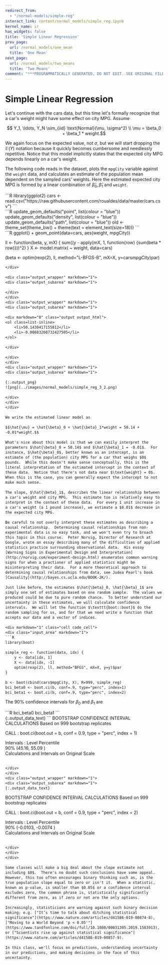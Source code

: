 ```yaml
---
redirect_from:
  - "/normal-models/simple-reg"
interact_link: content/normal_models/simple_reg.ipynb
kernel_name: ir
has_widgets: false
title: 'Simple Linear Regression'
prev_page:
  url: /normal_models/one_mean
  title: 'One Mean'
next_page:
  url: /normal_models/two_means
  title: 'Two Means'
comment: "***PROGRAMMATICALLY GENERATED, DO NOT EDIT. SEE ORIGINAL FILES IN /content***"
---
```


# Simple Linear Regression

Let's continue with the cars data, but this time let's formally recognize that a car's weight might have some effect on city MPG.  Assume

$$ Y_1, \ldots, Y_N \sim_{iid} \text{Normal}(\mu, \sigma^2) \\
\mu = \beta_0 + \beta_1 * weight.$$

We again focus on the expected value, not $\sigma$, but we will start dropping the $\mathbb{E}(Y)$ notation because it quickly becomes cumbersome and needlessly repetitive.  Notice that this model implicitly states that the expected city MPG depends linearly on a car's weight.

The following code reads in the dataset, plots the $\texttt{mpgCity}$ variable against the $\texttt{weight}$ data, and calculates an estimate of the population mean dependent on the sampled cars' weights.  Here the estimated expected city MPG is formed by a linear combination of $\hat{\beta}_0, \hat{\beta}_1$ and $\texttt{weight}$.

<div markdown="1" class="cell code_cell">
<div class="input_area" markdown="1">
```R
library(ggplot2)
cars <- read.csv("https://raw.githubusercontent.com/roualdes/data/master/cars.csv")
```
</div>

</div>

<div markdown="1" class="cell code_cell">
<div class="input_area hidecode" markdown="1">
```R
update_geom_defaults("point", list(colour = "blue"))
update_geom_defaults("density", list(colour = "blue"))
update_geom_defaults("path", list(colour = "blue"))
old <- theme_set(theme_bw() + theme(text = element_text(size=18)))
```
</div>

</div>

<div markdown="1" class="cell code_cell">
<div class="input_area" markdown="1">
```R
ggplot() +
    geom_point(data=cars, aes(weight, mpgCity))

ll <- function(beta, y, mX) {
    sum((y - apply(mX, 1, function(row) {sum(beta * row)}))^2)
}
X <- model.matrix( ~ weight, data=cars)

(beta <- optim(rexp(2), ll, method="L-BFGS-B", mX=X, y=cars$mpgCity)$par)
```
</div>

<div class="output_wrapper" markdown="1">
<div class="output_subarea" markdown="1">

</div>
</div>
<div class="output_wrapper" markdown="1">
<div class="output_subarea" markdown="1">

<div markdown="0" class="output output_html">
<ol class=list-inline>
	<li>50.1430417155812</li>
	<li>-0.00883260732427505</li>
</ol>

</div>

</div>
</div>
<div class="output_wrapper" markdown="1">
<div class="output_subarea" markdown="1">

{:.output_png}
![png](../images/normal_models/simple_reg_3_2.png)

</div>
</div>
</div>

We write the estimated linear model as 

$$\hat{\mu} = \hat{\beta}_0 + \hat{\beta}_1*weight = 50.14 + -0.01*weight.$$

What's nice about this model is that we can easily interpret the parameters $\hat{\beta}_0 = 50.14$ and $\hat{\beta}_1 = -0.01$.  For instance, $\hat{\beta}_0$, better known as an intercept, is an estimate of (the population) city MPG for a car that weighs $0$ pounds.  While this doesn't make sense conceptually, this is the literal interpretation of the estimated intercept in the context of these data.  Notice that there's not data near $\text{weight} = 0$.  When this is the case, you can generally expect the intercept to not make much sense.

The slope, $\hat{\beta}_1$, describes the linear relationship between a car's weight and city MPG.  This estimate too is relatively easy to interpret in the context of these data.  For every 1 unit increase in a car's weight (a 1 pound increase), we estimate a $0.01$ decrease in the expected city MPG.  

Be careful to not overly interpret these estimates as describing a causal relationship.  Determining causal relationships from non-experimental data is no easy task, and we won't even try to broach this topic in this course.  Peter Norvig, Director of Research at Google, wrote an essay describing many of the difficulties of applied statistics practice surrounding observational data.  His essay [Warning Signs in Experimental Design and Interpretation](http://norvig.com/experiment-design.html) enumerates common warning signs for when a practioner of applied statistics might be misinterpreting their data.  For a more theoretical approach to determining causal relationships from data, see Judea Pearl's book [Causality](http://bayes.cs.ucla.edu/BOOK-2K/).

Just like before, the estimates $\hat{\beta}_0, \hat{\beta}_1$ are simply one set of estimates based on one random sample.  The values we produced could be due to pure random chance.  To better understand our uncertainty in these estimates, we will calculate confidence intervals.  We will let the function $\texttt{boot::boot}$ do the random sampling for us, and for that we need write a function that accepts our data and a vector of indices.

<div markdown="1" class="cell code_cell">
<div class="input_area" markdown="1">
```R
library(boot)

simple_reg <- function(data, idx) {
    y <- data[idx, 1]
    X <- data[idx, -1]
    optim(rexp(2), ll, method="BFGS", mX=X, y=y)$par
}

b <- boot(cbind(cars$mpgCity, X), R=999, simple_reg)
bci_beta0 <- boot.ci(b, conf=.9, type="perc", index=1)
bci_beta1 <- boot.ci(b, conf=.9, type="perc", index=2)
```
</div>

</div>

The $90\%$ confidence intervals for $\beta_0$ and $\beta_1$ are

<div markdown="1" class="cell code_cell">
<div class="input_area" markdown="1">
```R
bci_beta0
bci_beta1
```
</div>

<div class="output_wrapper" markdown="1">
<div class="output_subarea" markdown="1">
{:.output_data_text}
```
BOOTSTRAP CONFIDENCE INTERVAL CALCULATIONS
Based on 999 bootstrap replicates

CALL : 
boot.ci(boot.out = b, conf = 0.9, type = "perc", index = 1)

Intervals : 
Level     Percentile     
90%   (45.16, 55.09 )  
Calculations and Intervals on Original Scale
```

</div>
</div>
<div class="output_wrapper" markdown="1">
<div class="output_subarea" markdown="1">
{:.output_data_text}
```
BOOTSTRAP CONFIDENCE INTERVAL CALCULATIONS
Based on 999 bootstrap replicates

CALL : 
boot.ci(boot.out = b, conf = 0.9, type = "perc", index = 2)

Intervals : 
Level     Percentile     
90%   (-0.0103, -0.0074 )  
Calculations and Intervals on Original Scale
```

</div>
</div>
</div>

Some classes will make a big deal about the slope estimate not including $0$.  There's no doubt such conclusions have some appeal.  However, this too often encourages binary thinking such as, is the true population slope equal to zero or isn't it.  When a statistic, known as p-value, is smaller than $0.05$ or a confidence interval excludes zero, the common phrase is, statistically significantly different from zero, as if zero or not are the only options.

Increasingly, statisticians are warning against such binary decision making; e.g. ["It’s time to talk about ditching statistical significance"](https://www.nature.com/articles/d41586-019-00874-8), ["Moving to a World Beyond 'p < 0.05'"](https://www.tandfonline.com/doi/full/10.1080/00031305.2019.1583913), or ["Scientists rise up against statistical significance"](https://www.nature.com/articles/d41586-019-00857-9).

In this class, we'll focus on predictions, understanding uncertainty in our predictions, and making decisions in the face of this uncertainty.
